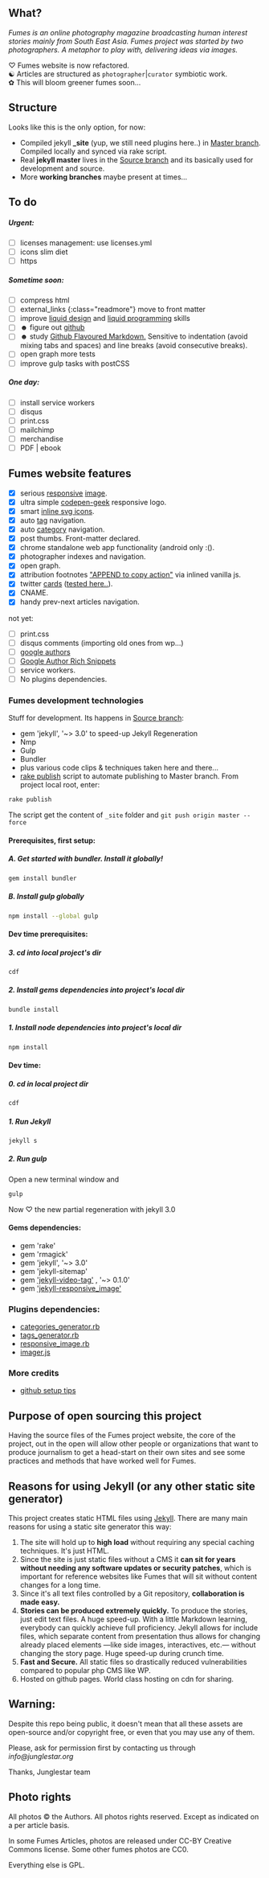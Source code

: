 ## What?_Fumes is an online photography magazine broadcasting human interest stories mainly from South East Asia._ _Fumes project was started by two photographers. A metaphor to play with, delivering ideas via images._
♡ Fumes website is now refactored.  ☯ Articles are structured as `photographer`|`curator` symbiotic work.  ✿ This will bloom greener fumes soon...## StructureLooks like this is the only option, for now:
- Compiled jekyll **_site** (yup, we still need plugins here..) in [Master branch](https://github.com/fumes/fumes.github.io/tree/master). Compiled locally and synced via rake script.- Real **jekyll master** lives in the [Source branch](https://github.com/fumes/fumes.github.io/tree/source) and its basically used for development and source.- More **working branches** maybe present at times...## To do##### Urgent:

- [ ] licenses management: use licenses.yml
- [ ] icons slim diet
- [ ] https##### Sometime soon:- [ ] compress html
- [ ] external_links {:class="readmore"} move to front matter- [ ] improve [liquid design](https://github.com/Shopify/liquid/wiki/Liquid-for-Designers) and [liquid programming](https://github.com/Shopify/liquid/wiki/Liquid-for-Programmers) skills- [ ] ☻ figure out [github](https://help.github.com/)
- [ ] ☻ study [Github Flavoured Markdown.](https://help.github.com/articles/github-flavored-markdown) Sensitive to indentation (avoid mixing tabs and spaces) and line breaks (avoid consecutive breaks).- [ ] open graph more tests- [ ] improve gulp tasks with postCSS
 ##### One day:
- [ ] install service workers
- [ ] disqus
- [ ] print.css
- [ ] mailchimp
- [ ] merchandise
- [ ] PDF | ebook## Fumes website features   - [x] serious [responsive](https://github.com/wildlyinaccurate/jekyll-responsive-image) [image](https://github.com/BBC-News/Imager.js/).  - [x] ultra simple [codepen-geek](http://codepen.io/rokma/full/pJBXbg/) responsive logo.  - [x] smart [inline svg icons](https://github.com/eduardoboucas/eduardoboucas.github.io/tree/master/_includes/svg).  - [x] auto [tag](http://geoexamples.com/other/2015/06/04/Jekyll-tags-plugin-gh-pages.html) navigation.  - [x] auto [category](http://geoexamples.com/other/2015/06/04/Jekyll-tags-plugin-gh-pages.html) navigation.  - [x] post thumbs. Front-matter declared.  - [x] chrome standalone web app functionality (android only :().  - [x] photographer indexes and navigation.   - [x] open graph.  
- [x] attribution footnotes ["APPEND to copy action"](https://www.jitbit.com/alexblog/230-javascript-injecting-extra-info-to-copy-pasted-text/) via inlined vanilla js.  
- [x] twitter [cards](https://github.com/merlos/jekyll-auto-image#example-using-twitter-cards) ([tested here..](https://cards-dev.twitter.com/validator)).  - [x] CNAME.  - [x] handy prev-next articles navigation.

not yet:
- [ ] print.css  - [ ] disqus comments (importing old ones from wp...)  - [ ] [google authors](http://milanaryal.com/2015/integrating-social-meta-tags-into-jekyll/#integrating-google-authorship-into-jekyll)  - [ ] [Google Author Rich Snippets](http://davidensinger.com/2013/05/setting-up-google-author-rich-snippets/)  - [ ] service workers.  - [ ] No plugins dependencies.

### Fumes development technologies
Stuff for development. Its happens in [Source branch](https://github.com/fumes/fumes.github.io/tree/source):


- gem 'jekyll', '~> 3.0' to speed-up Jekyll Regeneration
- Nmp
- Gulp
- Bundler
- plus various code clips & techniques taken here and there...  
- [rake publish](http://ixti.net/software/2013/01/28/using-jekyll-plugins-on-github-pages.html) script to automate publishing to Master branch. From project local root, enter:

```sh
rake publish 
```
The script get the content of `_site` folder and `git push origin master --force` 

#### Prerequisites, first setup:

##### A. Get started with bundler. Install it globally! 
```sh
gem install bundler```

##### B. Install gulp globally
```sh
npm install --global gulp
```

#### Dev time prerequisites:

##### 3. cd into local project's dir 
```sh
cdf
```
##### 2. Install gems dependencies into project's local dir
```sh
bundle install
```
##### 1. Install node dependencies into project's local dir
```sh
npm install
```

#### Dev time:

##### 0. cd in local project dir 
```sh
cdf

```

##### 1. Run Jekyll
```sh
jekyll s
```

##### 2. Run gulp
Open a new terminal window and

```sh
gulp
```
Now ♡ the new partial regeneration with jekyll 3.0
#### Gems dependencies:

- gem 'rake'
- gem 'rmagick'
- gem 'jekyll', '~> 3.0'
- gem 'jekyll-sitemap'
- gem ['jekyll-video-tag'](https://github.com/danbee/jekyll-video-tag ) , '~> 0.1.0'
- gem ['jekyll-responsive_image'](https://github.com/wildlyinaccurate/jekyll-responsive-image)### Plugins dependencies:
- [categories_generator.rb](http://geoexamples.com/other/2015/06/04/Jekyll-tags-plugin-gh-pages.html)
- [tags_generator.rb](http://geoexamples.com/other/2015/06/04/Jekyll-tags-plugin-gh-pages.html)
- [responsive_image.rb](https://github.com/wildlyinaccurate/jekyll-responsive-image)
- [imager.js](https://github.com/BBC-News/Imager.js/)### More credits- [github setup tips](http://ixti.net/software/2013/01/28/using-jekyll-plugins-on-github-pages.html)

## Purpose of open sourcing this project

Having the source files of the Fumes project website, the core of the project, out in the open will allow other people or organizations that want to produce journalism to get a head-start on their own sites and see some practices and methods that have worked well for Fumes.

## Reasons for using Jekyll (or any other static site generator)

This project creates static HTML files using [Jekyll](http://jekyllrb.com/). There are many main reasons for using a static site generator this way:

1. The site will hold up to **high load** without requiring any special caching techniques. It's just HTML.
2. Since the site is just static files without a CMS it **can sit for years without needing any software updates or security patches**, which is important for reference websites like Fumes that will sit without content changes for a long time.
3. Since it's all text files controlled by a Git repository, **collaboration is made easy.**
4. **Stories can be produced extremely quickly.** To produce the stories, just edit text files. A huge speed-up. With a little Markdown learning, everybody can quickly achieve full proficiency. Jekyll allows for include files, which separate content from presentation thus allows for changing already placed elements —like side images, interactives, etc.— without changing the story page. Huge speed-up during crunch time.
5. **Fast and Secure.** All static files so drastically reduced vulnerabilities compared to popular php CMS like WP.
6. Hosted on github pages. World class hosting on cdn for sharing.


## Warning:

Despite this repo being public, it doesn't mean that all these assets are open-source and/or copyright free, or even that you may use any of them.

Please, ask for permission first by contacting us through _info@junglestar.org_

Thanks, Junglestar team

## Photo rightsAll photos © the Authors. All photos rights reserved. Except as indicated on a per article basis.  

In some Fumes Articles, photos are released under CC-BY Creative Commons license. 
Some other fumes photos are CC0.

Everything else is GPL.